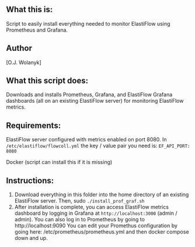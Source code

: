 What this is:
----------------
Script to easily install everything needed to monitor ElastiFlow using Prometheus and Grafana.

## Author
[O.J. Wolanyk]

What this script does:
----------------
Downloads and installs Prometheus, Grafana, and ElastiFlow Grafana dashboards (all on an existing ElastiFlow server) for monitoring ElastiFlow metrics.

Requirements:
----------------
ElastiFlow server configured with metrics enabled on port 8080. In `/etc/elastiflow/flowcoll.yml` the key / value pair you need is: `EF_API_PORT: 8080`

Docker (script can install this if it is missing)

Instructions:
----------------
1) Download everything in this folder into the home directory of an existing ElastiFlow server. Then, sudo `./install_prof_graf.sh`
2) After installation is complete, you can access ElastiFlow metrics dashboard by logging in Grafana at `http://localhost:3000` (admin / admin).
   You can also log in to Prometheus by going to http://localhost:9090
   You can edit your Promethus configuration by going here: /etc/prometheus/prometheus.yml and then docker compose down and up.
